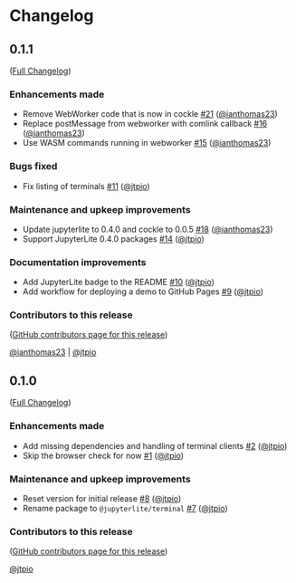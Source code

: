 # Changelog

<!-- <START NEW CHANGELOG ENTRY> -->

## 0.1.1

([Full Changelog](https://github.com/jupyterlite/terminal/compare/v0.1.0...f730b658ac11ee7299f697bb81781e2746c83655))

### Enhancements made

- Remove WebWorker code that is now in cockle [#21](https://github.com/jupyterlite/terminal/pull/21) ([@ianthomas23](https://github.com/ianthomas23))
- Replace postMessage from webworker with comlink callback [#16](https://github.com/jupyterlite/terminal/pull/16) ([@ianthomas23](https://github.com/ianthomas23))
- Use WASM commands running in webworker [#15](https://github.com/jupyterlite/terminal/pull/15) ([@ianthomas23](https://github.com/ianthomas23))

### Bugs fixed

- Fix listing of terminals [#11](https://github.com/jupyterlite/terminal/pull/11) ([@jtpio](https://github.com/jtpio))

### Maintenance and upkeep improvements

- Update jupyterlite to 0.4.0 and cockle to 0.0.5 [#18](https://github.com/jupyterlite/terminal/pull/18) ([@ianthomas23](https://github.com/ianthomas23))
- Support JupyterLite 0.4.0 packages [#14](https://github.com/jupyterlite/terminal/pull/14) ([@jtpio](https://github.com/jtpio))

### Documentation improvements

- Add JupyterLite badge to the README [#10](https://github.com/jupyterlite/terminal/pull/10) ([@jtpio](https://github.com/jtpio))
- Add workflow for deploying a demo to GitHub Pages [#9](https://github.com/jupyterlite/terminal/pull/9) ([@jtpio](https://github.com/jtpio))

### Contributors to this release

([GitHub contributors page for this release](https://github.com/jupyterlite/terminal/graphs/contributors?from=2024-05-29&to=2024-09-16&type=c))

[@ianthomas23](https://github.com/search?q=repo%3Ajupyterlite%2Fterminal+involves%3Aianthomas23+updated%3A2024-05-29..2024-09-16&type=Issues) | [@jtpio](https://github.com/search?q=repo%3Ajupyterlite%2Fterminal+involves%3Ajtpio+updated%3A2024-05-29..2024-09-16&type=Issues)

<!-- <END NEW CHANGELOG ENTRY> -->

## 0.1.0

([Full Changelog](https://github.com/jupyterlite/terminal/compare/1076c3fb09302a306d7084f72d2fb58ead8adc84...b3ae8d8409eaa8d883ad52eb829016951001790b))

### Enhancements made

- Add missing dependencies and handling of terminal clients [#2](https://github.com/jupyterlite/terminal/pull/2) ([@jtpio](https://github.com/jtpio))
- Skip the browser check for now [#1](https://github.com/jupyterlite/terminal/pull/1) ([@jtpio](https://github.com/jtpio))

### Maintenance and upkeep improvements

- Reset version for initial release [#8](https://github.com/jupyterlite/terminal/pull/8) ([@jtpio](https://github.com/jtpio))
- Rename package to `@jupyterlite/terminal` [#7](https://github.com/jupyterlite/terminal/pull/7) ([@jtpio](https://github.com/jtpio))

### Contributors to this release

([GitHub contributors page for this release](https://github.com/jupyterlite/terminal/graphs/contributors?from=2024-05-16&to=2024-05-29&type=c))

[@jtpio](https://github.com/search?q=repo%3Ajupyterlite%2Fterminal+involves%3Ajtpio+updated%3A2024-05-16..2024-05-29&type=Issues)
